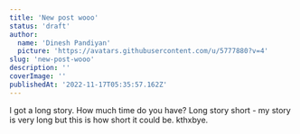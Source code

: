 ```yaml
---
title: 'New post wooo'
status: 'draft'
author:
  name: 'Dinesh Pandiyan'
  picture: 'https://avatars.githubusercontent.com/u/5777880?v=4'
slug: 'new-post-wooo'
description: ''
coverImage: ''
publishedAt: '2022-11-17T05:35:57.162Z'
---
```


I got a long story. How much time do you have? Long story short - my story is very long but this is how short it could be. kthxbye.


